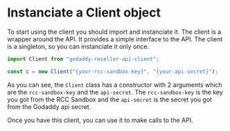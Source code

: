 # Instanciate a Client object

To start using the client you should import and instanciate it. The client is a wrapper around the API. It provides a simple interface to the API. The client is a singleton, so you can instanciate it only once.

```js
import Client from "godaddy-reseller-api-client";

const c = new Client("{your-rcc-sandbox-key}", "{your-api-secret}");
```

As you can see, the `Client` class has a constructor with 2 arguments which are the `rcc-sandbox-key` and the `api-secret`. The `rcc-sandbox-key` is the key you got from the RCC Sandbox and the `api-secret` is the secret you got from the Godaddy api secret.

Once you have this client, you can use it to make calls to the API.
